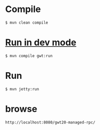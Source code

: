 
Compile
=======

`$ mvn clean compile`

[Run in dev mode](http://stackoverflow.com/a/3599131/432903)
===============

`$ mvn compile gwt:run`

Run 
===
`$ mvn jetty:run`

browse
======

`http://localhost:8080/gwt20-managed-rpc/`

